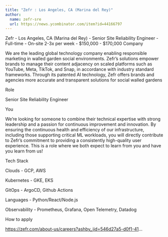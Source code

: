 ```yaml
---
title: "Zefr : Los Angeles, CA (Marina del Rey)"
author:
  name: zefr-sre
  url: https://news.ycombinator.com/item?id=44166797
---
```


<JobNavigation />

Zefr - Los Angeles, CA (Marina del Rey) - Senior Site Reliability Engineer - Full-time - On-site 2-3x per week - $150,000 - $170,000
Company

We are the leading global technology company enabling responsible marketing in walled garden social environments. Zefr’s solutions empower brands to manage their content adjacency on scaled platforms such as YouTube, Meta, TikTok, and Snap, in accordance with industry standard frameworks. Through its patented AI technology, Zefr offers brands and agencies more accurate and transparent solutions for social walled gardens

Role

Senior Site Reliability Engineer

You

We’re looking for someone to combine their technical expertise with strong leadership and a passion for continuous improvement and innovation. By ensuring the continuous health and efficiency of our infrastructure, including those supporting critical ML workloads, you will directly contribute to Zefr’s commitment to providing a consistently high-quality user experience. This is a role where we both expect to learn from you and have you learn from us!

Tech Stack

Clouds - GCP, AWS

Kubernetes - GKE, EKS

GitOps - ArgoCD, Github Actions

Languages - Python&#x2F;React&#x2F;Node.js

Observability - Prometheus, Grafana, Open Telemetry, Datadog

How to apply

<a href="https:&#x2F;&#x2F;zefr.com&#x2F;about-us&#x2F;careers?ashby_jid=546d27a5-d0f1-41" rel="nofollow">https:&#x2F;&#x2F;zefr.com&#x2F;about-us&#x2F;careers?ashby_jid=546d27a5-d0f1-41</a>...
<JobApplication />
